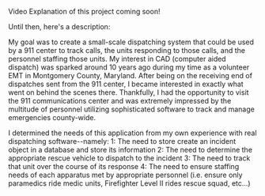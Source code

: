 Video Explanation of this project coming soon!

Until then, here's a description:

My goal was to create a small-scale dispatching system that could be used by a 911 center to track calls, the units responding to those calls, and the personnel staffing those units. My interest in CAD (computer aided dispatch) was sparked around 10 years ago during my time as a volunteer EMT in Montgomery County, Maryland. After being on the receiving end of dispatches sent from the 911 center, I became interested in exactly what went on behind the scenes there. Thankfully, I had the opportunity to visit the 911 communications center and was extremely impressed by the multitude of personnel utilizing sophisticated software to track and manage emergencies county-wide.

I determined the needs of this application from my own experience with real dispatching software--namely: 
1: The need to store create an incident object in a database and store its information
2: The need to determine the appropriate rescue vehicle to dispatch to the incident
3: The need to track that unit over the course of its response
4: The need to ensure staffing needs of each apparatus met by appropriate personnel (i.e. ensure only paramedics ride medic units, Firefighter Level II rides rescue squad, etc...)



